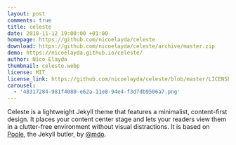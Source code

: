 ```yaml
---
layout: post
comments: true
title: celeste
date: 2018-11-12 19:00:00 +01:00
homepage: https://github.com/nicoelayda/celeste
download: https://github.com/nicoelayda/celeste/archive/master.zip
demo: https://nicoelayda.github.io/celeste/
author: Nico Elayda
thumbnail: celeste.webp
license: MIT
license_link: https://github.com/nicoelayda/celeste/blob/master/LICENSE
carousel:
  - '48317284-981f4080-e62a-11e8-94e4-f3d7db9506a7.png'
---
```


Celeste is a lightweight Jekyll theme that features a minimalist, content-first design. It places your content center stage and lets your readers view them in a clutter-free environment without visual distractions. It is based on [Poole](https://github.com/poole/poole), the Jekyll butler, by [@mdo](https://twitter.com/mdo).
